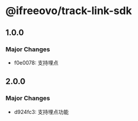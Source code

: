 # @ifreeovo/track-link-sdk

## 1.0.0

### Major Changes

- f0e0078: 支持埋点

## 2.0.0

### Major Changes

- d924fc3: 支持埋点功能
